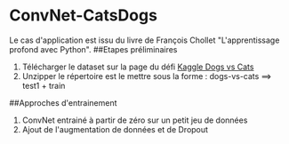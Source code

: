 # ConvNet-CatsDogs
Le cas d'application est issu du livre de François Chollet "L'apprentissage profond avec Python".
##Etapes préliminaires
1. Télécharger le dataset sur la page du défi [Kaggle Dogs vs Cats](https://www.kaggle.com/c/dogs-vs-cats)
2. Unzipper le répertoire est le mettre sous la forme : dogs-vs-cats ==> test1 + train

##Approches d'entrainement
1. ConvNet entrainé à partir de zéro sur un petit jeu de données
2. Ajout de l'augmentation de données et de Dropout
